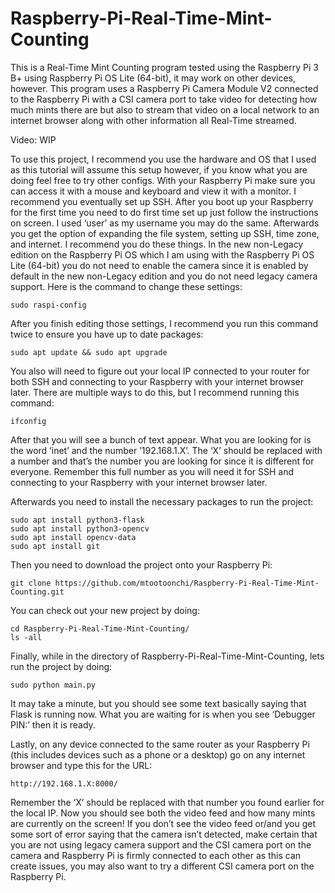 # Raspberry-Pi-Real-Time-Mint-Counting

This is a Real-Time Mint Counting program tested using the Raspberry Pi 3 B+ using Raspberry Pi OS Lite (64-bit), it may work on other devices, however. This program uses a Raspberry Pi Camera Module V2 connected to the Raspberry Pi with a CSI camera port to take video for detecting how much mints there are but also to stream that video on a local network to an internet browser along with other information all Real-Time streamed.

Video: WIP

To use this project, I recommend you use the hardware and OS that I used as this tutorial will assume this setup however, if you know what you are doing feel free to try other configs. With your Raspberry Pi make sure you can access it with a mouse and keyboard and view it with a monitor. I recommend you eventually set up SSH. After you boot up your Raspberry for the first time you need to do first time set up just follow the instructions on screen. I used ‘user’ as my username you may do the same. Afterwards you get the option of expanding the file system, setting up SSH, time zone, and internet. I recommend you do these things. In the new non-Legacy edition on the Raspberry Pi OS which I am using with the Raspberry Pi OS Lite (64-bit) you do not need to enable the camera since it is enabled by default in the new non-Legacy edition and you do not need legacy camera support. Here is the command to change these settings:

```shell
sudo raspi-config
```

After you finish editing those settings, I recommend you run this command twice to ensure you have up to date packages:

```shell
sudo apt update && sudo apt upgrade
```

You also will need to figure out your local IP connected to your router for both SSH and connecting to your Raspberry with your internet browser later. There are multiple ways to do this, but I recommend running this command:

```shell
ifconfig
```

After that you will see a bunch of text appear. What you are looking for is the word ‘inet’ and the number ’192.168.1.X’. The ‘X’ should be replaced with a number and that’s the number you are looking for since it is different for everyone. Remember this full number as you will need it for SSH and connecting to your Raspberry with your internet browser later.

Afterwards you need to install the necessary packages to run the project:

```shell
sudo apt install python3-flask
sudo apt install python3-opencv
sudo apt install opencv-data
sudo apt install git
```

Then you need to download the project onto your Raspberry Pi:

```shell
git clone https://github.com/mtootoonchi/Raspberry-Pi-Real-Time-Mint-Counting.git
```

You can check out your new project by doing:

```shell
cd Raspberry-Pi-Real-Time-Mint-Counting/
ls -all
```

Finally, while in the directory of Raspberry-Pi-Real-Time-Mint-Counting, lets run the project by doing:

```shell
sudo python main.py
```

It may take a minute, but you should see some text basically saying that Flask is running now. What you are waiting for is when you see ‘Debugger PIN:’ then it is ready.

Lastly, on any device connected to the same router as your Raspberry Pi (this includes devices such as a phone or a desktop) go on any internet browser and type this for the URL:

```shell
http://192.168.1.X:8000/
```

Remember the ‘X’ should be replaced with that number you found earlier for the local IP. Now you should see both the video feed and how many mints are currently on the screen! If you don’t see the video feed or/and you get some sort of error saying that the camera isn’t detected, make certain that you are not using legacy camera support and the CSI camera port on the camera and Raspberry Pi is firmly connected to each other as this can create issues, you may also want to try a different CSI camera port on the Raspberry Pi.


